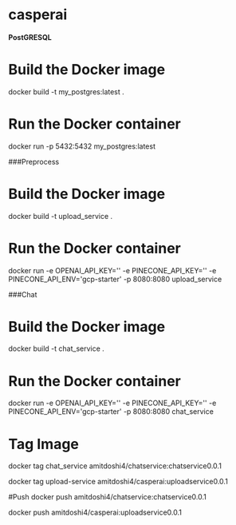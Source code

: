 # casperai

#### PostGRESQL

# Build the Docker image
docker build -t my_postgres:latest .

# Run the Docker container
docker run -p 5432:5432 my_postgres:latest


###Preprocess
# Build the Docker image
docker build -t upload_service .

# Run the Docker container
docker run -e OPENAI_API_KEY='' -e PINECONE_API_KEY='' -e PINECONE_API_ENV='gcp-starter' -p 8080:8080 upload_service


###Chat
# Build the Docker image
docker build -t chat_service .

# Run the Docker container
docker run -e OPENAI_API_KEY='' -e PINECONE_API_KEY='' -e PINECONE_API_ENV='gcp-starter' -p 8080:8080 chat_service

# Tag Image
docker tag chat_service amitdoshi4/chatservice:chatservice0.0.1

docker tag upload-service amitdoshi4/casperai:uploadservice0.0.1

#Push
docker push amitdoshi4/chatservice:chatservice0.0.1 

docker push amitdoshi4/casperai:uploadservice0.0.1 
